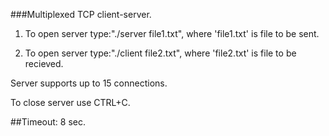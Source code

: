 ###Multiplexed TCP client-server.

1. To open server type:"./server file1.txt", where 'file1.txt' is file to be sent.

2. To open server type:"./client file2.txt", where 'file2.txt' is file to be recieved.

Server supports up to 15 connections.

To close server use CTRL+C.

##Timeout: 8 sec.
